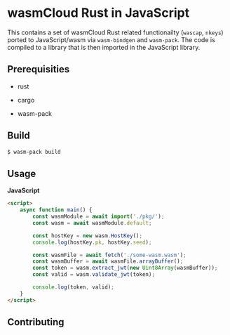 # wasmCloud Rust in JavaScript

This contains a set of wasmCloud Rust related functionailty (`wascap`, `nkeys`) ported to JavaScript/wasm via `wasm-bindgen` and `wasm-pack`. The code is compiled to a library that is then imported in the JavaScript library.

## Prerequisities

* rust

* cargo

* wasm-pack

## Build

```sh
$ wasm-pack build
```

## Usage

**JavaScript**

```html
<script>
    async function main() {
        const wasmModule = await import('./pkg/');
        const wasm = await wasmModule.default;

        const hostKey = new wasm.HostKey();
        console.log(hostKey.pk, hostKey.seed);

        const wasmFile = await fetch('./some-wasm.wasm');
        const wasmBuffer = await wasmFile.arrayBuffer();
        const token = wasm.extract_jwt(new Uint8Array(wasmBuffer));
        const valid = wasm.validate_jwt(token);

        console.log(token, valid);
    }
</script>
```

## Contributing